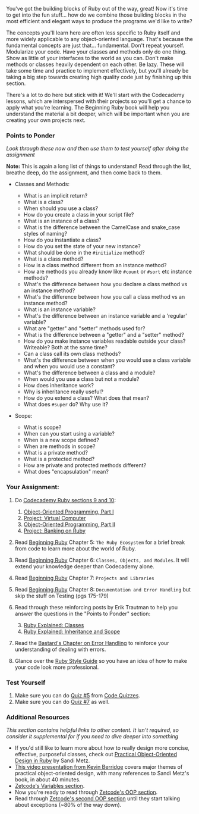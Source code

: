 You've got the building blocks of Ruby out of the way, great! Now it's time to get into the fun stuff... how do we combine those building blocks in the most efficient and elegant ways to produce the programs we'd like to write?

The concepts you'll learn here are often less specific to Ruby itself and more widely applicable to any object-oriented language.  That's because the fundamental concepts are just that... fundamental.  Don't repeat yourself.  Modularize your code.  Have your classes and methods only do one thing.  Show as little of your interfaces to the world as you can.  Don't make methods or classes heavily dependent on each other.  Be lazy.  These will take some time and practice to implement effectively, but you'll already be taking a big step towards creating high quality code just by finishing up this section.

There's a lot to do here but stick with it!  We'll start with the Codecademy lessons, which are interspersed with their projects so you'll get a chance to apply what you're learning.  The Beginning Ruby book will help you understand the material a bit deeper, which will be important when you are creating your own projects next.


### Points to Ponder

*Look through these now and then use them to test yourself after doing the assignment*

**Note:** This is again a long list of things to understand!  Read through the list, breathe deep, do the assignment, and then come back to them.

* Classes and Methods:

    * What is an implicit return?
    * What is a class?
    * When should you use a class?
    * How do you create a class in your script file?
    * What is an instance of a class?
    * What is the difference between the CamelCase and snake_case styles of naming?
    * How do you instantiate a class?
    * How do you set the state of your new instance?
    * What should be done in the `#initialize` method?
    * What is a class method?
    * How is a class method different from an instance method?
    * How are methods you already know like `#count` or `#sort` etc instance methods?
    * What's the difference between how you declare a class method vs an instance method?
    * What's the difference between how you call a class method vs an instance method?
    * What is an instance variable?
    * What's the difference between an instance variable and a 'regular' variable?
    * What are "getter" and "setter" methods used for?
    * What is the difference between a "getter" and a "setter" method?
    * How do you make instance variables readable outside your class?  Writeable? Both at the same time?
    * Can a class call its own class methods?
    * What's the difference between when you would use a class variable and when you would use a constant?
    * What's the difference between a class and a module?
    * When would you use a class but not a module?
    * How does inheritance work?
    * Why is inheritance really useful?
    * How do you extend a class?  What does that mean?
    * What does `#super` do?  Why use it?

* Scope:

    * What is scope?
    * When can you start using a variable?
    * When is a new scope defined?
    * When are methods in scope?
    * What is a private method?
    * What is a protected method?
    * How are private and protected methods different?
    * What does "encapsulation" mean?

### Your Assignment:

1. Do [Codecademy Ruby sections 9 and 10](https://www.codecademy.com/learn/learn-ruby):

    1. [Object-Oriented Programming, Part I](http://www.codecademy.com/courses/ruby-beginner-en-MFiQ6?curriculum_id=5059f8619189a5000201fbcb)
    2. [Project: Virtual Computer](http://www.codecademy.com/courses/ruby-beginner-en-X5wcR?curriculum_id=5059f8619189a5000201fbcb)
    3. [Object-Oriented Programming, Part II](http://www.codecademy.com/courses/ruby-beginner-en-zfe3o?curriculum_id=5059f8619189a5000201fbcb)
    4. [Project: Banking on Ruby](http://www.codecademy.com/courses/ruby-beginner-en-32cN3?curriculum_id=5059f8619189a5000201fbcb)

2. Read [Beginning Ruby](https://www.amazon.co.uk/Beginning-Ruby-Professional-Peter-Cooper/dp/1484212797) Chapter 5: `The Ruby Ecosystem` for a brief break from code to learn more about the world of Ruby.
3. Read [Beginning Ruby](https://www.amazon.co.uk/Beginning-Ruby-Professional-Peter-Cooper/dp/1484212797) Chapter 6: `Classes, Objects, and Modules`.  It will extend your knowledge deeper than Codecademy alone.
4. Read [Beginning Ruby](https://www.amazon.co.uk/Beginning-Ruby-Professional-Peter-Cooper/dp/1484212797) Chapter 7: `Projects and Libraries`
5. Read [Beginning Ruby](https://www.amazon.co.uk/Beginning-Ruby-Professional-Peter-Cooper/dp/1484212797) Chapter 8: `Documentation and Error Handling` but skip the stuff on Testing (pgs 175-179)
6. Read through these reinforcing posts by Erik Trautman to help you answer the questions in the "Points to Ponder" section:

    3. [Ruby Explained: Classes](http://www.eriktrautman.com/posts/ruby-explained-classes)
    7. [Ruby Explained: Inheritance and Scope](http://www.eriktrautman.com/posts/ruby-explained-inheritance-and-scope)

6. Read the [Bastard's Chapter on Error Handling](http://ruby.bastardsbook.com/chapters/exception-handling/) to reinforce your understanding of dealing with errors.
6. Glance over the [Ruby Style Guide](https://github.com/bbatsov/ruby-style-guide) so you have an idea of how to make your code look more professional.


### Test Yourself

1. Make sure you can do [Quiz #5](http://www.codequizzes.com/ruby/beginner/intro-object-oriented-programming) from [Code Quizzes](http://www.codequizzes.com).
2. Make sure you can do [Quiz #7](http://www.codequizzes.com/ruby/beginner/modules-classes-inheritance) as well.

### Additional Resources

*This section contains helpful links to other content. It isn't required, so consider it supplemental for if you need to dive deeper into something*


* If you'd still like to learn more about how to really design more concise, effective, purposeful classes, check out [Practical Object-Oriented Design in Ruby](https://amzn.com/B0096BYG7C) by Sandi Metz.
* [This video presentation from Kevin Berridge](http://vimeo.com/91672848) covers major themes of practical object-oriented design, with many references to Sandi Metz's book, in about 40 minutes.
* [Zetcode's Variables section](http://zetcode.com/lang/rubytutorial/variables/).
* Now you're ready to read through [Zetcode's OOP section](http://zetcode.com/lang/rubytutorial/oop/).
* Read through [Zetcode's second OOP section](http://zetcode.com/lang/rubytutorial/oop2/) until they start talking about exceptions (~80% of the way down).
